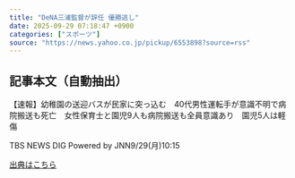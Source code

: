```yaml
---
title: "DeNA三浦監督が辞任 優勝逃し"
date: 2025-09-29 07:18:47 +0900
categories: ["スポーツ"]
source: "https://news.yahoo.co.jp/pickup/6553898?source=rss"
---
```


## 記事本文（自動抽出）
<div><div class="sc-1t7ra5j-6 hhriyT"><p class="sc-1t7ra5j-7 casbUp">【速報】幼稚園の送迎バスが民家に突っ込む　40代男性運転手が意識不明で病院搬送も死亡　女性保育士と園児9人も病院搬送も全員意識あり　園児5人は軽傷　</p><p class="sc-1t7ra5j-8 bVxZvL"><span class="sc-1t7ra5j-9 dIJJqB">TBS NEWS DIG Powered by JNN</span><time><span class="sc-1t7ra5j-10 cfHAOL">9/29(月)</span><span class="sc-1t7ra5j-10 cfHAOL">10:15</span></time></p></div></div>

[出典はこちら](https://news.yahoo.co.jp/pickup/6553898?source=rss)

